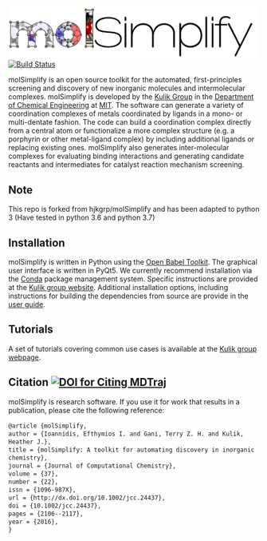 ![](./molSimplify/icons/logo.png)
[![Build Status](https://travis-ci.org/hjkgrp/molSimplify.svg?branch=master)](https://travis-ci.org/hjkgrp/molSimplify)

molSimplify is an open source toolkit for the automated, first-principles screening and discovery of new inorganic molecules and intermolecular complexes. molSimplify is developed by the [Kulik Group](http://hjkgrp.mit.edu) in the [Department of Chemical Engineering](http://web.mit.edu/cheme/) at [MIT](http://web.mit.edu). The software can generate a variety of coordination complexes of metals coordinated by ligands in a mono- or multi-dentate fashion. The code can build a coordination complex directly from a central atom or functionalize a more complex structure (e.g. a porphyrin or other metal-ligand complex) by including additional ligands or replacing existing ones. molSimplify also generates inter-molecular complexes for evaluating binding interactions and generating candidate reactants and intermediates for catalyst reaction mechanism screening.

## Note

This repo is forked from hjkgrp/molSimplify and has been adapted to python 3 (Have tested in python 3.6 and python 3.7)

## Installation

molSimplify is written in Python using the [Open Babel Toolkit](http://openbabel.org). The graphical user interface is written in PyQt5. We currently recommend installation via the [Conda](https://conda.io/docs/) package management system. Specific instructions are provided at the [Kulik group website](http://hjkgrp.mit.edu/content/new-installation-option-molsimplify). Additional installation options, including instructions for building the dependencies from source are provide in the [user guide](./molSimplify/Docs/Userguide/USER_GUIDE.pdf).

## Tutorials

A set of tutorials covering common use cases is available at the [Kulik group webpage](http://molsimplify.mit.edu).


## Citation [![DOI for Citing MDTraj](https://img.shields.io/badge/DOI-10.1002%2Fjcc.24437-blue.svg)](http://dx.doi.org/10.1002/jcc.24437)

molSimplify is research software. If you use it for work that results in a publication, please cite the following reference:

```
@article {molSimplify,
author = {Ioannidis, Efthymios I. and Gani, Terry Z. H. and Kulik, Heather J.},
title = {molSimplify: A toolkit for automating discovery in inorganic chemistry},
journal = {Journal of Computational Chemistry},
volume = {37},
number = {22},
issn = {1096-987X},
url = {http://dx.doi.org/10.1002/jcc.24437},
doi = {10.1002/jcc.24437},
pages = {2106--2117},
year = {2016},
}
```
